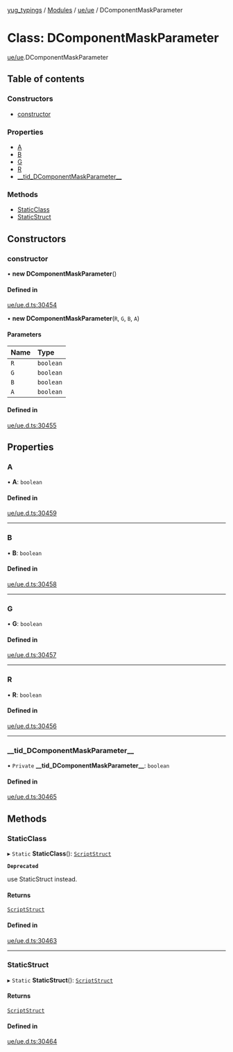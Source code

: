 [yug_typings](../README.md) / [Modules](../modules.md) / [ue/ue](../modules/ue_ue.md) / DComponentMaskParameter

# Class: DComponentMaskParameter

[ue/ue](../modules/ue_ue.md).DComponentMaskParameter

## Table of contents

### Constructors

- [constructor](ue_ue.DComponentMaskParameter.md#constructor)

### Properties

- [A](ue_ue.DComponentMaskParameter.md#a)
- [B](ue_ue.DComponentMaskParameter.md#b)
- [G](ue_ue.DComponentMaskParameter.md#g)
- [R](ue_ue.DComponentMaskParameter.md#r)
- [\_\_tid\_DComponentMaskParameter\_\_](ue_ue.DComponentMaskParameter.md#__tid_dcomponentmaskparameter__)

### Methods

- [StaticClass](ue_ue.DComponentMaskParameter.md#staticclass)
- [StaticStruct](ue_ue.DComponentMaskParameter.md#staticstruct)

## Constructors

### constructor

• **new DComponentMaskParameter**()

#### Defined in

[ue/ue.d.ts:30454](https://github.com/YugMetaverse/yug_typings/blob/25cad34/ue/ue.d.ts#L30454)

• **new DComponentMaskParameter**(`R`, `G`, `B`, `A`)

#### Parameters

| Name | Type |
| :------ | :------ |
| `R` | `boolean` |
| `G` | `boolean` |
| `B` | `boolean` |
| `A` | `boolean` |

#### Defined in

[ue/ue.d.ts:30455](https://github.com/YugMetaverse/yug_typings/blob/25cad34/ue/ue.d.ts#L30455)

## Properties

### A

• **A**: `boolean`

#### Defined in

[ue/ue.d.ts:30459](https://github.com/YugMetaverse/yug_typings/blob/25cad34/ue/ue.d.ts#L30459)

___

### B

• **B**: `boolean`

#### Defined in

[ue/ue.d.ts:30458](https://github.com/YugMetaverse/yug_typings/blob/25cad34/ue/ue.d.ts#L30458)

___

### G

• **G**: `boolean`

#### Defined in

[ue/ue.d.ts:30457](https://github.com/YugMetaverse/yug_typings/blob/25cad34/ue/ue.d.ts#L30457)

___

### R

• **R**: `boolean`

#### Defined in

[ue/ue.d.ts:30456](https://github.com/YugMetaverse/yug_typings/blob/25cad34/ue/ue.d.ts#L30456)

___

### \_\_tid\_DComponentMaskParameter\_\_

• `Private` **\_\_tid\_DComponentMaskParameter\_\_**: `boolean`

#### Defined in

[ue/ue.d.ts:30465](https://github.com/YugMetaverse/yug_typings/blob/25cad34/ue/ue.d.ts#L30465)

## Methods

### StaticClass

▸ `Static` **StaticClass**(): [`ScriptStruct`](ue_ue.ScriptStruct.md)

**`Deprecated`**

use StaticStruct instead.

#### Returns

[`ScriptStruct`](ue_ue.ScriptStruct.md)

#### Defined in

[ue/ue.d.ts:30463](https://github.com/YugMetaverse/yug_typings/blob/25cad34/ue/ue.d.ts#L30463)

___

### StaticStruct

▸ `Static` **StaticStruct**(): [`ScriptStruct`](ue_ue.ScriptStruct.md)

#### Returns

[`ScriptStruct`](ue_ue.ScriptStruct.md)

#### Defined in

[ue/ue.d.ts:30464](https://github.com/YugMetaverse/yug_typings/blob/25cad34/ue/ue.d.ts#L30464)
